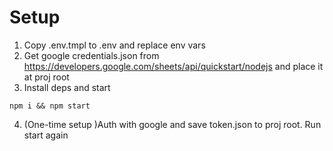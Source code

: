 # Setup

1. Copy .env.tmpl to .env and replace env vars
2. Get google credentials.json from https://developers.google.com/sheets/api/quickstart/nodejs and place it at proj root
3. Install deps and start  
```
npm i && npm start
```
4. (One-time setup )Auth with google and save token.json to proj root. Run start again